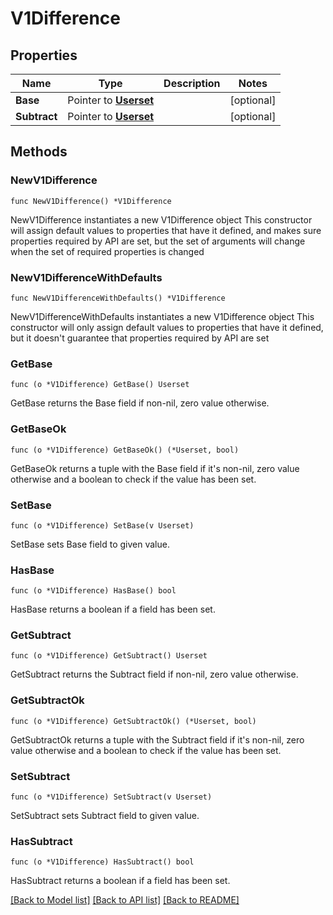 # V1Difference

## Properties

Name | Type | Description | Notes
------------ | ------------- | ------------- | -------------
**Base** | Pointer to [**Userset**](Userset.md) |  | [optional] 
**Subtract** | Pointer to [**Userset**](Userset.md) |  | [optional] 

## Methods

### NewV1Difference

`func NewV1Difference() *V1Difference`

NewV1Difference instantiates a new V1Difference object
This constructor will assign default values to properties that have it defined,
and makes sure properties required by API are set, but the set of arguments
will change when the set of required properties is changed

### NewV1DifferenceWithDefaults

`func NewV1DifferenceWithDefaults() *V1Difference`

NewV1DifferenceWithDefaults instantiates a new V1Difference object
This constructor will only assign default values to properties that have it defined,
but it doesn't guarantee that properties required by API are set

### GetBase

`func (o *V1Difference) GetBase() Userset`

GetBase returns the Base field if non-nil, zero value otherwise.

### GetBaseOk

`func (o *V1Difference) GetBaseOk() (*Userset, bool)`

GetBaseOk returns a tuple with the Base field if it's non-nil, zero value otherwise
and a boolean to check if the value has been set.

### SetBase

`func (o *V1Difference) SetBase(v Userset)`

SetBase sets Base field to given value.

### HasBase

`func (o *V1Difference) HasBase() bool`

HasBase returns a boolean if a field has been set.

### GetSubtract

`func (o *V1Difference) GetSubtract() Userset`

GetSubtract returns the Subtract field if non-nil, zero value otherwise.

### GetSubtractOk

`func (o *V1Difference) GetSubtractOk() (*Userset, bool)`

GetSubtractOk returns a tuple with the Subtract field if it's non-nil, zero value otherwise
and a boolean to check if the value has been set.

### SetSubtract

`func (o *V1Difference) SetSubtract(v Userset)`

SetSubtract sets Subtract field to given value.

### HasSubtract

`func (o *V1Difference) HasSubtract() bool`

HasSubtract returns a boolean if a field has been set.


[[Back to Model list]](../README.md#documentation-for-models) [[Back to API list]](../README.md#documentation-for-api-endpoints) [[Back to README]](../README.md)


